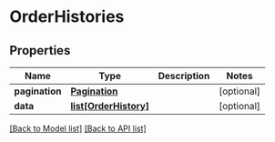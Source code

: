 # OrderHistories

## Properties
Name | Type | Description | Notes
------------ | ------------- | ------------- | -------------
**pagination** | [**Pagination**](#Pagination) |  | [optional] 
**data** | [**list[OrderHistory]**](#OrderHistory) |  | [optional] 

[[Back to Model list]](#documentation-for-models) [[Back to API list]](#documentation-for-api-endpoints)


